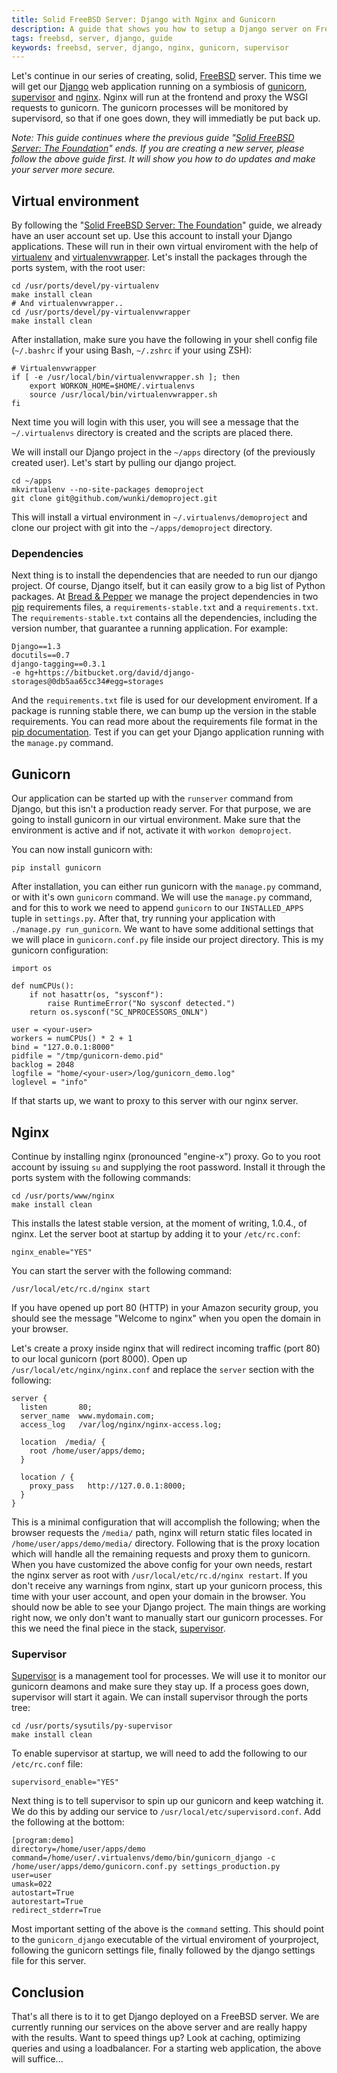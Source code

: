 ```yaml
---
title: Solid FreeBSD Server: Django with Nginx and Gunicorn
description: A guide that shows you how to setup a Django server on FreeBSD with the help of Nginx and Gunicorn.
tags: freebsd, server, django, guide
keywords: freebsd, server, django, nginx, gunicorn, supervisor
---
```


Let's continue in our series of creating, solid, [FreeBSD] server. This time
we will get our [Django] web application running on a symbiosis of [gunicorn],
[supervisor] and [nginx]. Nginx will run at the frontend and proxy the WSGI
requests to gunicorn. The gunicorn processes will be monitored by supervisord,
so that if one goes down, they will immediatly be put back up.

_Note: This guide continues where the previous guide
"[Solid FreeBSD Server: The Foundation]" ends. If you are creating a new
server, please follow the above guide first. It will show you how to do
updates and make your server more secure._

## Virtual environment

By following the "[Solid FreeBSD Server: The Foundation]" guide, we already
have an user account set up. Use this account to install your Django
applications. These will run in their own virtual enviroment with the help of
[virtualenv] and [virtualenvwrapper]. Let's install the packages through the
ports system, with the root user:

    cd /usr/ports/devel/py-virtualenv
    make install clean
    # And virtualenvwrapper..
    cd /usr/ports/devel/py-virtualenvwrapper
    make install clean

After installation, make sure you have the following in your shell config file
(``~/.bashrc`` if your using Bash, ``~/.zshrc`` if your using ZSH):

    # Virtualenvwrapper
    if [ -e /usr/local/bin/virtualenvwrapper.sh ]; then
        export WORKON_HOME=$HOME/.virtualenvs
        source /usr/local/bin/virtualenvwrapper.sh
    fi

Next time you will login with this user, you will see a message that the
``~/.virtualenvs`` directory is created and the scripts are placed there.

We will install our Django project in the ``~/apps`` directory (of the
previously created user). Let's start by pulling our django project.

    cd ~/apps
    mkvirtualenv --no-site-packages demoproject
    git clone git@github.com/wunki/demoproject.git

This will install a virtual environment in ``~/.virtualenvs/demoproject`` and
clone our project with git into the ``~/apps/demoproject`` directory.

### Dependencies

Next thing is to install the dependencies that are needed to run our django
project. Of course, Django itself, but it can easily grow to a big list of
Python packages. At [Bread & Pepper] we manage the project dependencies in two
[pip] requirements files, a ``requirements-stable.txt`` and a
``requirements.txt``. The ``requirements-stable.txt`` contains all the
dependencies, including the version number, that guarantee a running
application. For example:
    
    Django==1.3
    docutils==0.7
    django-tagging==0.3.1
    -e hg+https://bitbucket.org/david/django-storages@0db5aa65cc34#egg=storages

And the ``requirements.txt`` file is used for our development enviroment. If a
package is running stable there, we can bump up the version in the stable
requirements. You can read more about the requirements file format in the
[pip documentation]. Test if you can get your Django application running with
the ``manage.py`` command.

[Bread & Pepper]: http://www.breadandpepper.com
[pip]: http://www.pip-installer.org/en/latest/index.html
[pip documentation]: http://www.pip-installer.org/en/latest/requirement-format.html

## Gunicorn

Our application can be started up with the ``runserver`` command from Django,
but this isn't a production ready server. For that purpose, we are going to
install gunicorn in our virtual environment. Make sure that the environment is
active and if not, activate it with ``workon demoproject``.

You can now install gunicorn with:

    pip install gunicorn

After installation, you can either run gunicorn with the ``manage.py``
command, or with it's own ``gunicorn`` command. We will use the ``manage.py``
command, and for this to work we need to append ``gunicorn`` to our
``INSTALLED_APPS`` tuple in ``settings.py``. After that, try running your
application with ``./manage.py run_gunicorn``. We want to have some additional
settings that we will place in ``gunicorn.conf.py`` file inside our project
directory. This is my gunicorn configuration:

~~~ {.python}
import os

def numCPUs():
    if not hasattr(os, "sysconf"):
        raise RuntimeError("No sysconf detected.")
    return os.sysconf("SC_NPROCESSORS_ONLN")

user = <your-user>
workers = numCPUs() * 2 + 1
bind = "127.0.0.1:8000"
pidfile = "/tmp/gunicorn-demo.pid"
backlog = 2048
logfile = "home/<your-user>/log/gunicorn_demo.log"
loglevel = "info"
~~~

If that starts up, we want to proxy to this server with our nginx server.

## Nginx

Continue by installing nginx (pronounced "engine-x") proxy. Go to you root
account by issuing ``su`` and supplying the root password. Install it through
the ports system with the following commands:

    cd /usr/ports/www/nginx
    make install clean

This installs the latest stable version, at the moment of writing, 1.0.4., of
nginx. Let the server boot at startup by adding it to your ``/etc/rc.conf``:

    nginx_enable="YES"

You can start the server with the following command:

    /usr/local/etc/rc.d/nginx start

If you have opened up port 80 (HTTP) in your Amazon security group, you should
see the message "Welcome to nginx" when you open the domain in your browser.

Let's create a proxy inside nginx that will redirect incoming traffic (port
80) to our local gunicorn (port 8000). Open up
``/usr/local/etc/nginx/nginx.conf`` and replace the ``server`` section with
the following:

~~~ {.shell}
server {
  listen       80;
  server_name  www.mydomain.com;
  access_log   /var/log/nginx/nginx-access.log;
        
  location  /media/ {
    root /home/user/apps/demo;
  }
  
  location / {
    proxy_pass   http://127.0.0.1:8000;
  }
}
~~~

This is a minimal configuration that will accomplish the following; when the
browser requests the ``/media/`` path, nginx will return static files located
in ``/home/user/apps/demo/media/`` directory. Following that is the proxy
location which will handle all the remaining requests and proxy them to
gunicorn. When you have customized the above config for your own needs,
restart the nginx server as root with ``/usr/local/etc/rc.d/nginx
restart``. If you don't receive any warnings from nginx, start up your
gunicorn process, this time with your user account, and open your domain in
the browser. You should now be able to see your Django project. The main
things are working right now, we only don't want to manually start our
gunicorn processes. For this we need the final piece in the stack,
[supervisor].

### Supervisor

[Supervisor] is a management tool for processes. We will use it to monitor our
gunicorn deamons and make sure they stay up. If a process goes down,
supervisor will start it again. We can install supervisor through the ports
tree:

    cd /usr/ports/sysutils/py-supervisor
    make install clean

To enable supervisor at startup, we will need to add the following to our
``/etc/rc.conf`` file:

    supervisord_enable="YES"

Next thing is to tell supervisor to spin up our gunicorn and keep watching
it. We do this by adding our service to
``/usr/local/etc/supervisord.conf``. Add the following at the bottom:

    [program:demo]
    directory=/home/user/apps/demo
    command=/home/user/.virtualenvs/demo/bin/gunicorn_django -c /home/user/apps/demo/gunicorn.conf.py settings_production.py
    user=user
    umask=022
    autostart=True
    autorestart=True
    redirect_stderr=True

Most important setting of the above is the ``command`` setting. This should
point to the ``gunicorn_django`` executable of the virtual enviroment of
yourproject, following the gunicorn settings file, finally followed by the
django settings file for this server.

## Conclusion

That's all there is to it to get Django deployed on a FreeBSD server. We are
currently running our services on the above server and are really happy with
the results. Want to speed things up? Look at caching, optimizing queries and
using a loadbalancer. For a starting web application, the above will suffice...

[FreeBSD]: http://www.freebsd.org
[Django]: http://www.djangoproject.com
[gunicorn]: http://gunicorn.org/
[supervisor]: http://supervisord.org/
[nginx]: http://nginx.org/
[Solid FreeBSD Server: The Foundation]: http://www.wunki.org/posts/2011-04-05-solid-freebsd-server-foundation.html

[virtualenv]: http://pypi.python.org/pypi/virtualenv
[virtualenvwrapper]: http://www.doughellmann.com/projects/virtualenvwrapper/

[supervisor]: http://supervisord.org/ "Supervisor homepage"
